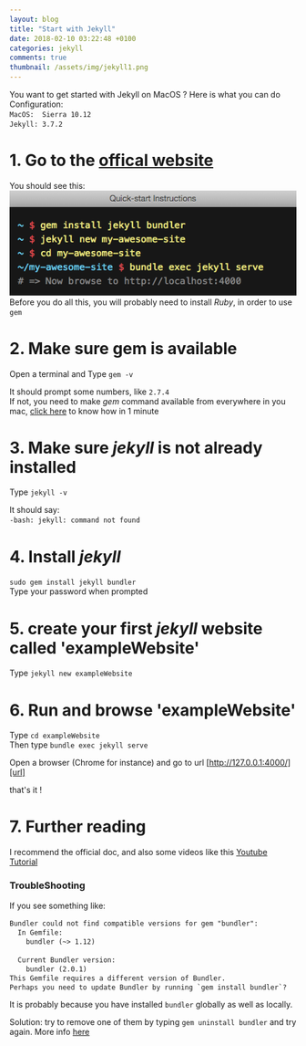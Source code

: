 ```yaml
---
layout: blog
title: "Start with Jekyll"
date: 2018-02-10 03:22:48 +0100
categories: jekyll
comments: true
thumbnail: /assets/img/jekyll1.png
---
```


You want to get started with Jekyll on MacOS ? Here is what you can do  
Configuration:  
`MacOS:  Sierra 10.12`  
`Jekyll: 3.7.2`

# 1. Go to the [offical website][officalWebsite]

You should see this:  
![instructions](/assets/img/jekyll1.png)  
Before you do all this, you will probably need to install _Ruby_, in order to use `gem`

# 2. Make sure gem is available

Open a terminal and Type `gem -v`

It should prompt some numbers, like `2.7.4`  
If not, you need to make _gem_ command available from everywhere in you mac, [click here][gem] to know how in 1 minute

# 3. Make sure _jekyll_ is not already installed

Type `jekyll -v`

It should say:  
`-bash: jekyll: command not found`

# 4. Install _jekyll_

`sudo gem install jekyll bundler`  
Type your password when prompted

# 5. create your first _jekyll_ website called 'exampleWebsite'

Type `jekyll new exampleWebsite`

# 6. Run and browse 'exampleWebsite'

Type `cd exampleWebsite`  
Then type `bundle exec jekyll serve`

Open a browser (Chrome for instance) and go to url [http://127.0.0.1:4000/][url]

that's it !

# 7. Further reading

I recommend the official doc, and also some videos like this [Youtube Tutorial][youtube]

[officalWebsite]: https://jekyllrb.com/docs/home
[gem]: https://github.com/guillim/2018/02/12/gem-from-everywhere.html
[url]: http://127.0.0.1:4000/
[youtube]: https://www.youtube.com/watch?v=iWowJBRMtpc
[here]: https://stackoverflow.com/questions/9854225/bundler-could-not-find-compatible-versions-for-gem-bundler

### TroubleShooting

If you see something like:

```
Bundler could not find compatible versions for gem "bundler":
  In Gemfile:
    bundler (~> 1.12)

  Current Bundler version:
    bundler (2.0.1)
This Gemfile requires a different version of Bundler.
Perhaps you need to update Bundler by running `gem install bundler`?
```

It is probably because you have installed `bundler` globally as well as locally.

Solution: try to remove one of them by typing `gem uninstall bundler` and try again. More info [here][here]

